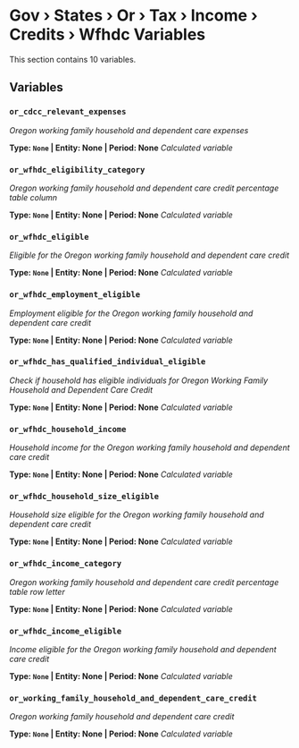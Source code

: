 # Gov › States › Or › Tax › Income › Credits › Wfhdc Variables

This section contains 10 variables.

## Variables

### `or_cdcc_relevant_expenses`
*Oregon working family household and dependent care expenses*

**Type: `None` | Entity: None | Period: None**
*Calculated variable*

### `or_wfhdc_eligibility_category`
*Oregon working family household and dependent care credit percentage table column*

**Type: `None` | Entity: None | Period: None**
*Calculated variable*

### `or_wfhdc_eligible`
*Eligible for the Oregon working family household and dependent care credit*

**Type: `None` | Entity: None | Period: None**
*Calculated variable*

### `or_wfhdc_employment_eligible`
*Employment eligible for the Oregon working family household and dependent care credit*

**Type: `None` | Entity: None | Period: None**
*Calculated variable*

### `or_wfhdc_has_qualified_individual_eligible`
*Check if household has eligible individuals for Oregon Working Family Household and Dependent Care Credit*

**Type: `None` | Entity: None | Period: None**
*Calculated variable*

### `or_wfhdc_household_income`
*Household income for the Oregon working family household and dependent care credit*

**Type: `None` | Entity: None | Period: None**
*Calculated variable*

### `or_wfhdc_household_size_eligible`
*Household size eligible for the Oregon working family household and dependent care credit*

**Type: `None` | Entity: None | Period: None**
*Calculated variable*

### `or_wfhdc_income_category`
*Oregon working family household and dependent care credit percentage table row letter*

**Type: `None` | Entity: None | Period: None**
*Calculated variable*

### `or_wfhdc_income_eligible`
*Income eligible for the Oregon working family household and dependent care credit*

**Type: `None` | Entity: None | Period: None**
*Calculated variable*

### `or_working_family_household_and_dependent_care_credit`
*Oregon working family household and dependent care credit*

**Type: `None` | Entity: None | Period: None**
*Calculated variable*
